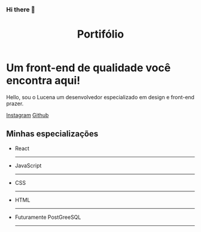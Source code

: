 ### Hi there 👋

<!--
**freysta/freysta** is a ✨ _special_ ✨ repository because its `README.md` (this file) appears on your GitHub profile.

Here are some ideas to get you started:

- 🔭 I’m currently working on ...
- 🌱 I’m currently learning ...
- 👯 I’m looking to collaborate on ...
- 🤔 I’m looking for help with ...
- 💬 Ask me about ...
- 📫 How to reach me: ...
- 😄 Pronouns: ...
- ⚡ Fun fact: ...
-->
<html>

<body>
  <header> <h1> Portifólio</h1> </header>
  <main>

   <h1> Um <strong> front-end</strong> de qualidade você encontra aqui!</h1>
   <p> Hello, sou o Lucena um desenvolvedor especializado em design e front-end  prazer.</p>
   <a href="https://instagram.com/biel.lucenaa">Instagram</a>
   <a href="https://github.com/freysta">Github</a>
   <h2> Minhas especializações</h2>
      <ul>
         <li>React</li>
         <hr>
         <li>JavaScript</li>
         <hr>
         <li>CSS</li>
         <hr>
         <li>HTML</li>
         <hr>
         <li>Futuramente PostGreeSQL</li>
         <hr>
      </ul>


  </main>
  <footer>
   
</footer>

 </body>

</html>
